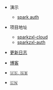 * 演示
    * [spark auth](https://auth.sparksys.top)

* 项目地址
    * [sparkzxl-cloud](https://github.com/sparkzxl/sparkzxl-cloud.git)
    * [sparkzxl-auth](https://github.com/sparkzxl/sparkzxl-auth.git)
* [更新日志](forward/CHANGELOG.md)
* [博客](https://www.sparksys.top)
* [:us:, :uk:](/)
* [:cn:](/zh-cn/)